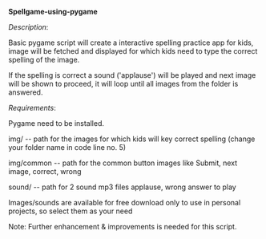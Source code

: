 **Spellgame-using-pygame**

*Description*:

Basic pygame script will create a interactive spelling practice app for kids, image will be fetched and displayed for which kids need to type the correct spelling of the image. 

If the spelling is correct a sound ('applause') will be played and next image will be shown to proceed, it will loop until all images from the folder is answered.

*Requirements*:

Pygame need to be installed.

img/ -- path for the images for which kids will key correct spelling (change your folder name in code line no. 5)

img/common -- path for the common button images like Submit, next image, correct, wrong

sound/ -- path for 2 sound mp3 files applause, wrong answer to play

Images/sounds are available for free download only to use in personal projects, so select them as your need

Note: Further enhancement & improvements is needed for this script.
